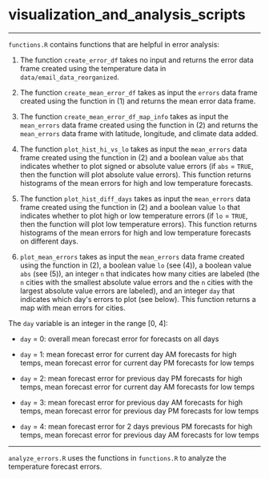 # visualization_and_analysis_scripts

* * * 

`functions.R` contains functions that are helpful in error analysis:

1. The function `create_error_df` takes no input and returns the error data frame created using the temperature data in `data/email_data_reorganized`.

2. The function `create_mean_error_df` takes as input the `errors` data frame created using the function in (1) and returns the mean error data frame.

3. The function `create_mean_error_df_map_info` takes as input the `mean_errors` data frame created using the function in (2) and returns the `mean_errors` data frame with latitude, longitude, and climate data added.

4. The function `plot_hist_hi_vs_lo` takes as input the `mean_errors` data frame created using the function in (2) and a boolean value `abs` that indicates whether to plot signed or absolute value errors (if `abs` = `TRUE`, then the function will plot absolute value errors).  This function returns histograms of the mean errors for high and low temperature forecasts.

5. The function `plot_hist_diff_days` takes as input the `mean_errors` data frame created using the function in (2) and a boolean value `lo` that indicates whether to plot high or low temperature errors (if `lo` = `TRUE`, then the function will plot low temperature errors).  This function returns histograms of the mean errors for high and low temperature forecasts on different days.

6. `plot_mean_errors` takes as input the `mean_errors` data frame created using the function in (2), a boolean value `lo` (see (4)), a boolean value `abs` (see (5)), an integer `n` that indicates how many cities are labeled (the `n` cities with the smallest absolute value errors and the `n` cities with the largest absolute value errors are labeled), and an integer `day` that indicates which day's errors to plot (see below).  This function returns a map with mean errors for cities.

The `day` variable is an integer in the range [0, 4]:

* `day` = 0: overall mean forecast error for forecasts on all days
    
* `day` = 1: mean forecast error for current day AM forecasts for high temps, mean forecast error for current day PM forecasts for low temps

* `day` = 2: mean forecast error for previous day PM forecasts for high temps, mean forecast error for current day AM forecasts for low temps
 
* `day` = 3: mean forecast error for previous day AM forecasts for high temps, mean forecast error for previous day PM forecasts for low temps
 
* `day` = 4: mean forecast error for 2 days previous PM forecasts for high temps, mean forecast error for previous day AM forecasts for low temps

* * * 

`analyze_errors.R` uses the functions in `functions.R` to analyze the temperature forecast errors.
